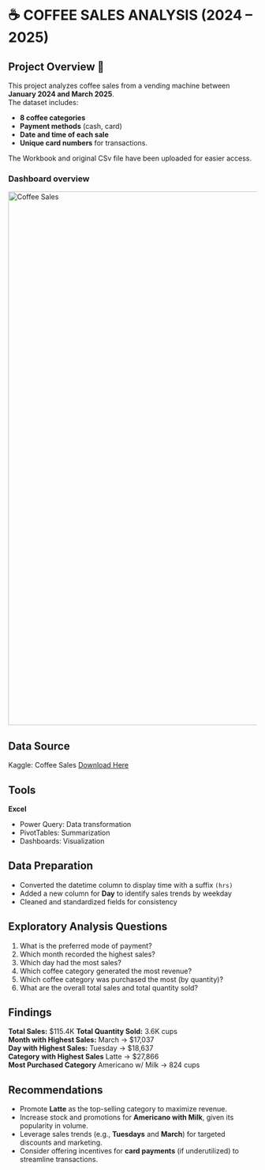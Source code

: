 # ☕ COFFEE SALES ANALYSIS (2024 – 2025)

## Project Overview  📃
This project analyzes coffee sales from a vending machine between **January 2024 and March 2025**.  
The dataset includes:  
- **8 coffee categories**  
- **Payment methods** (cash, card)  
- **Date and time of each sale**  
- **Unique card numbers** for transactions.
  
The Workbook and original CSv file have been uploaded for easier access.

### Dashboard overview

<img width="1920" height="1080" alt="Coffee Sales" src="https://github.com/user-attachments/assets/e9d31fb3-bfd5-4a42-9d5a-2ac22f575a87" />


## Data Source
Kaggle: Coffee Sales [Download Here](https://www.kaggle.com/datasets/ihelon/coffee-sales)

## Tools  
**Excel**  
- Power Query: Data transformation  
- PivotTables: Summarization  
- Dashboards: Visualization  

## Data Preparation  
- Converted the datetime column to display time with a suffix `(hrs)`  
- Added a new column for **Day** to identify sales trends by weekday  
- Cleaned and standardized fields for consistency  

## Exploratory Analysis Questions  
1. What is the preferred mode of payment?  
2. Which month recorded the highest sales?  
3. Which day had the most sales?  
4. Which coffee category generated the most revenue?  
5. Which coffee category was purchased the most (by quantity)?  
6. What are the overall total sales and total quantity sold?  

## Findings  
**Total Sales:** $115.4K
**Total Quantity Sold:** 3.6K cups           
**Month with Highest Sales:** March → $17,037     
**Day with Highest Sales:** Tuesday → $18,637   
**Category with Highest Sales** Latte → $27,866  
**Most Purchased Category**  Americano w/ Milk → 824 cups 

## Recommendations  
- Promote **Latte** as the top-selling category to maximize revenue.  
- Increase stock and promotions for **Americano with Milk**, given its popularity in volume.  
- Leverage sales trends (e.g., **Tuesdays** and **March**) for targeted discounts and marketing.  
- Consider offering incentives for **card payments** (if underutilized) to streamline transactions.  
